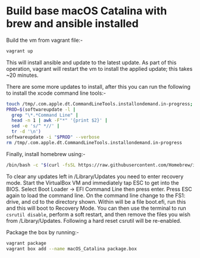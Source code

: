 # Build base macOS Catalina with brew and ansible installed

Build the vm from vagrant file:-

```bash
vagrant up
```

This will install ansible and update to the latest update.  As part of this operation, vagrant will restart the vm to install the applied update; this takes ~20 minutes.

There are some more updates to install, after this you can run the following to install the xcode command line tools:-

```bash
touch /tmp/.com.apple.dt.CommandLineTools.installondemand.in-progress;
PROD=$(softwareupdate -l |
  grep "\*.*Command Line" |
  head -n 1 | awk -F"*" '{print $2}' |
  sed -e 's/^ *//' |
  tr -d '\n')
softwareupdate -i "$PROD" --verbose
rm /tmp/.com.apple.dt.CommandLineTools.installondemand.in-progress
```

Finally, install homebrew using:-

```bash
/bin/bash -c "$(curl -fsSL https://raw.githubusercontent.com/Homebrew/install/HEAD/install.sh)"
```

To clear any updates left in /Library/Updates you need to enter recovery mode.  Start the VirtualBox VM and immediately tap ESC to get into the BIOS.  Select Boot Loader -> EFI Command Line then press enter.  Press ESC again to load the command line.  On the command line change to the FS1: drive, and cd to the directory shown.  Within will be a file boot.efi, run this and this will boot to Recovery Mode.  You can then use the terminal to run ```csrutil disable```, perform a soft restart, and then remove the files you wish from /Library/Updates.  Following a hard reset csrutil will be re-enabled.

Package the box by running:-

```bash
vagrant package
vagrant box add --name macOS_Catalina package.box
```